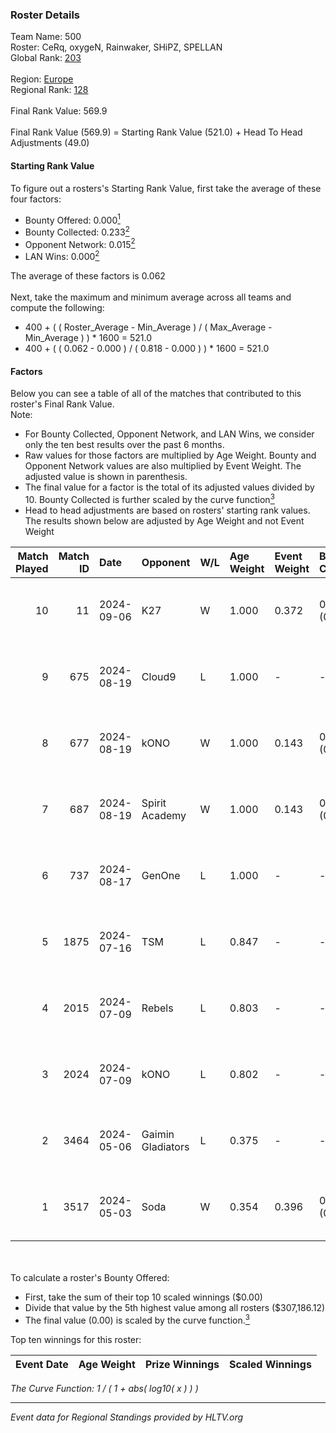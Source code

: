 ### Roster Details<br />
Team Name: 500<br />
Roster: CeRq, oxygeN, Rainwaker, SHiPZ, SPELLAN<br />
Global Rank: [203](../../standings_global_2024_09_07.md)<br />
<br />
Region: [Europe]( ../../standings_europe_2024_09_07.md)<br />
Regional Rank: [128]( ../../standings_europe_2024_09_07.md)<br />
<br />
Final Rank Value:  569.9<br />
<br />
Final Rank Value (569.9) = Starting Rank Value (521.0) + Head To Head Adjustments (49.0)<br />

#### Starting Rank Value<br />
To figure out a rosters's Starting Rank Value, first take the average of these four factors:<br />
- Bounty Offered: 0.000[<sup>1</sup>](#table2)
- Bounty Collected: 0.233[<sup>2</sup>](#table1)
- Opponent Network: 0.015[<sup>2</sup>](#table1)
- LAN Wins: 0.000[<sup>2</sup>](#table1)

The average of these factors is 0.062<br />
<br />
Next, take the maximum and minimum average across all teams and compute the following:<br />
- 400 + ( ( Roster_Average - Min_Average ) / ( Max_Average - Min_Average ) ) * 1600 = 521.0
- 400 + ( ( 0.062 - 0.000 ) / ( 0.818 - 0.000 ) ) * 1600 = 521.0


#### Factors<br />
Below you can see a table of all of the matches that contributed to this roster's Final Rank Value.<br />
Note:<br />

- For Bounty Collected, Opponent Network, and LAN Wins, we consider only the ten best results over the past 6 months.
- Raw values for those factors are multiplied by Age Weight. Bounty and Opponent Network values are also multiplied by Event Weight. The adjusted value is shown in parenthesis.
- The final value for a factor is the total of its adjusted values divided by 10. Bounty Collected is further scaled by the curve function[<sup>3</sup>](#curveFunction)
- Head to head adjustments are based on rosters' starting rank values. The results shown below are adjusted by Age Weight and not Event Weight
<span id="table1"></span><br />


| Match Played | Match ID | Date       | Opponent          | W/L | Age Weight | Event Weight | Bounty Collected | Opponent Network | LAN Wins  | H2H Adj. | Roster                                       |
| -: | -: | :- | :- | :- | :- | :- | :- | :- | :- | -: | :- |
|           10 |       11 | 2024-09-06 | K27               | W   | 1.000      | 0.372        | 0.000 (0.000)    | 0.075 (0.028)    | 0 (0.000) |    18.20 | CeRq, oxygeN, Rainwaker, SHiPZ, SPELLAN      |
|            9 |      675 | 2024-08-19 | Cloud9            | L   | 1.000      | -            | -                | -                | -         |    -2.81 | CeRq, oxygeN, Rainwaker, SHiPZ, SPELLAN      |
|            8 |      677 | 2024-08-19 | kONO              | W   | 1.000      | 0.143        | 0.025 (0.004)    | 0.550 (0.079)    | 0 (0.000) |    27.07 | CeRq, oxygeN, Rainwaker, SHiPZ, SPELLAN      |
|            7 |      687 | 2024-08-19 | Spirit Academy    | W   | 1.000      | 0.143        | 0.011 (0.002)    | 0.277 (0.040)    | 0 (0.000) |    25.73 | CeRq, oxygeN, Rainwaker, SHiPZ, SPELLAN      |
|            6 |      737 | 2024-08-17 | GenOne            | L   | 1.000      | -            | -                | -                | -         |   -15.14 | CeRq, oxygeN, Rainwaker, SHiPZ, SPELLAN      |
|            5 |     1875 | 2024-07-16 | TSM               | L   | 0.847      | -            | -                | -                | -         |    -1.11 | CeRq, oxygeN, Rainwaker, SHiPZ, SPELLAN      |
|            4 |     2015 | 2024-07-09 | Rebels            | L   | 0.803      | -            | -                | -                | -         |    -2.11 | CeRq, oxygeN, Rainwaker, SHiPZ, SPELLAN      |
|            3 |     2024 | 2024-07-09 | kONO              | L   | 0.802      | -            | -                | -                | -         |    -3.46 | CeRq, oxygeN, Rainwaker, SHiPZ, SPELLAN      |
|            2 |     3464 | 2024-05-06 | Gaimin Gladiators | L   | 0.375      | -            | -                | -                | -         |    -1.14 | dennyslaw, Grashog, oxygeN, Rainwaker, SHiPZ |
|            1 |     3517 | 2024-05-03 | Soda              | W   | 0.354      | 0.396        | 0.000 (0.000)    | 0.000 (0.000)    | 0 (0.000) |     3.73 | dennyslaw, Grashog, oxygeN, Rainwaker, SHiPZ |

<br />
<span id="table2"></span><br />
To calculate a roster's Bounty Offered:<br />

- First, take the sum of their top 10 scaled winnings ($0.00)
- Divide that value by the 5th highest value among all rosters ($307,186.12)
- The final value (0.00) is scaled by the curve function.[<sup>3</sup>](#curveFunction)

Top ten winnings for this roster:<br />

| Event Date | Age Weight | Prize Winnings | Scaled Winnings |
| :- | -: | :- | :- |


<span id="curveFunction"></span>_The Curve Function: 1 / ( 1 + abs( log10( x ) ) )_<br />

---
_Event data for Regional Standings provided by HLTV.org_<br />
